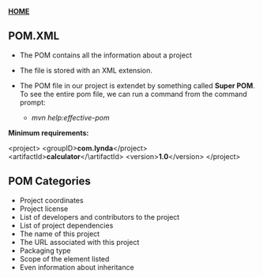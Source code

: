 [**HOME**](index.md)


## POM.XML

* The POM contains all the information about a project

* The file is stored with an XML extension.

* The POM file in our project is extendet by something called **Super POM**. To see the entire pom file, we can run a command from the command prompt:

   * _mvn help:effective-pom_

**Minimum requirements:**

\<project\>
   \<groupID\>**com.lynda**\</project\>
   \<artifactId\>**calculator**\</\artifactId>
   \<version\>**1.0**\</version\>
\</project\>


## POM Categories

* Project coordinates
* Project license
* List of developers and contributors to the project
* List of project dependencies
* The name of this project
* The URL associated with this project
* Packaging type
* Scope of the element listed
* Even information about inheritance



